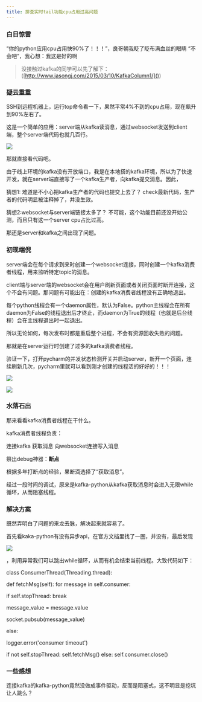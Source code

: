 ```yaml
---
title: 排查实时tail功能cpu占用过高问题
---
```


### 白日惊雷
“你的python应用cpu占用快90%了！！！”，良哥朝我眨了眨布满血丝的眼睛
“不会吧”，我心想：我这是好的啊

> 没接触过kafka的同学可以先了解下：([http://www.jasongj.com/2015/03/10/KafkaColumn1/]())

### 疑云重重
SSH到远程机器上，运行top命令看一下，果然平常4%不到的cpu占用，现在飙升到90%左右了。

这是一个简单的应用：server端从kafka读消息，通过websocket发送到client端，整个server端代码也就几百行。

 ![][image-1]

那就直接看代码吧。

由于线上环境的kafka没有开放端口，我是在本地搭的kafka环境，所以为了快速开发，就在server端直接写了一个kafka生产者，向kafka提交消息。因此，

猜想1: 难道是不小心把kafka生产者的代码也提交上去了？
check最新代码，生产者的代码明显被注释掉了，并没生效。

猜想2:websocket与server端链接太多了？
不可能，这个功能目前还没开始公测，而且只有这一个server cpu占比过高。

那还是server和kafka之间出现了问题。

### 初现端倪

server端会在每个请求到来时创建一个websocket连接，同时创建一个kafka消费者线程，用来监听特定topic的消息。

client端与server端的websocket会在用户刷新页面或者关闭页面时断开连接，这个不会有问题。那问题有可能出在：创建的kafka消费者线程没有正确地退出。

每个python线程会有一个daemon属性，默认为False。python主线程会在所有daemon为False的线程退出后才终止，而daemon为True的线程（也就是后台线程）会在主线程退出时一起退出。

所以无论如何，每次发布时都是重启整个进程，不会有资源回收失败的问题。

那就是在server运行时创建了过多的kafka消费者线程。

验证一下，打开pycharm的并发状态检测开关并启动server，新开一个页面，连续刷新几次，pycharm里就可以看到刚才创建的线程活的好好的！！！


 ![][image-2]


 ![][image-3]



### 水落石出

那来看看kafka消费者线程在干什么。

kafka消费者线程负责：

连接kafka
获取消息
向websocket连接写入消息

祭出debug神器：**断点**

根据多年打断点的经验，果断滴选择了“获取消息”。

经过一段时间的调试，原来是kafka-python从kafka获取消息时会进入无限while循环，从而阻塞线程。

### 解决方案

既然弄明白了问题的来龙去脉，解决起来就容易了。

首先看kaka-python有没有异步api，在官方文档里找了一圈，并没有，最后发现

  ![][image-4]

，利用异常我们可以跳出while循环，从而有机会结束当前线程。大致代码如下：

class ConsumerThread(Threading.thread):

def fetchMsg(self):
for message in self.consumer:

if self.stopThread:
break

message\_value = message.value

socket.pubsub(message\_value)

else:

logger.error('consumer timeout')

if not self.stopThread:
self.fetchMsg()
else:
self.consumer.close()

### 一些感想
连接kafka的kafka-python竟然没做成事件驱动，反而是阻塞式，这不明显是挖坑让人跳么？





[image-1]:	http://thumbnail0.baidupcs.com/thumbnail/41068cd358a4c1e54fccccc0c8a21f7a?fid=2131476654-250528-859482810738643&time=1461927600&rt=sh&sign=FDTAER-DCb740ccc5511e5e8fedcff06b081203-w6bIrlSrrhUo91Kz/TJ9PCJOZow=&expires=8h&chkv=0&chkbd=0&chkpc=&dp-logid=2778970785619369205&dp-callid=0&size=c710_u400&quality=100
[image-2]:	http://thumbnail0.baidupcs.com/thumbnail/5b6e68007fd95f5665165cc17c376994?fid=2131476654-250528-451475596297432&time=1461927600&rt=sh&sign=FDTAER-DCb740ccc5511e5e8fedcff06b081203-2ZhV9Lc80SiGzN8rCoiRw9/b93k=&expires=8h&chkv=0&chkbd=0&chkpc=&dp-logid=2778988517329714021&dp-callid=0&size=c710_u400&quality=100
[image-3]:	http://img4.imgtn.bdimg.com/it/u=157241173,3207275343&fm=21&gp=0.jpg
[image-4]:	http://thumbnail0.baidupcs.com/thumbnail/f5b97157ebc4afe2558679b624053633?fid=2131476654-250528-1095680773004622&time=1461927600&rt=sh&sign=FDTAER-DCb740ccc5511e5e8fedcff06b081203-EK6Wms6ddskmVZifO0UJSHTA2+A=&expires=8h&chkv=0&chkbd=0&chkpc=&dp-logid=2779005777808797132&dp-callid=0&size=c710_u400&quality=100